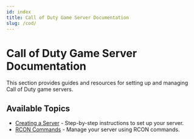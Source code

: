 ```yaml
---
id: index
title: Call of Duty Game Server Documentation
slug: /cod/
---
```


# Call of Duty Game Server Documentation

This section provides guides and resources for setting up and managing Call of Duty game servers.

## Available Topics
- [Creating a Server](./cod/dashboard) - Step-by-step instructions to set up your server.
- [RCON Commands](./cod/rcon) - Manage your server using RCON commands.
